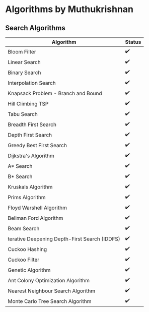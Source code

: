 # Algorithms by Muthukrishnan

## Search Algorithms

| Algorithm | Status |
| ------ | ------ |
| Bloom Filter | ✔️ |
| Linear Search | ✔️ |
| Binary Search | ✔️ |
| Interpolation Search | ✔️ |
| Knapsack Problem - Branch and Bound | ✔️ |
| Hill Climbing TSP |  ✔️ |
| Tabu Search |  ✔️ |
| Breadth First Search |  ✔️ |
| Depth First Search |  ✔️ |
| Greedy Best First Search |  ✔️ |
| Dijkstra's Algorithm |  ✔️ |
| A* Search |  ✔️ |
| B* Search |  ✔️ |
| Kruskals Algorithm |  ✔️ |
| Prims Algorithm |  ✔️ |
| Floyd Warshell Algorithm |  ✔️ |
| Bellman Ford Algorithm |  ✔️ |
| Beam Search |  ✔️ |
| terative Deepening Depth-First Search (IDDFS) |  ✔️ |
| Cuckoo Hashing |  ✔️ |
| Cuckoo Filter |  ✔️ |
| Genetic Algorithm |  ✔️ |
| Ant Colony Optimization Algorithm |  ✔️ |
| Nearest Neighbour Search Algorithm | ✔️ |
| Monte Carlo Tree Search Algorithm | ✔️ |
